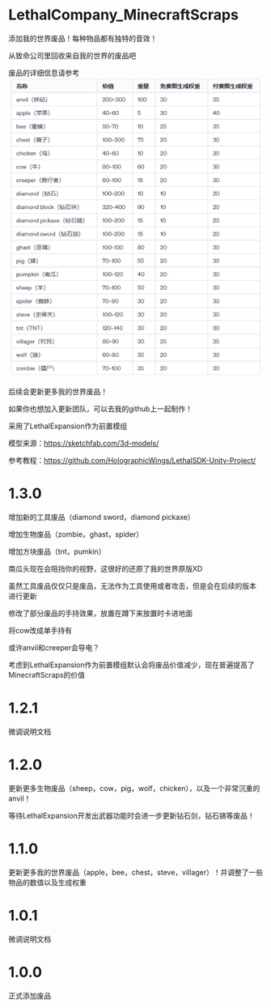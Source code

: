 # LethalCompany_MinecraftScraps

添加我的世界废品！每种物品都有独特的音效！

从致命公司里回收来自我的世界的废品吧

废品的详细信息请参考
![概况](res/list.png)

后续会更新更多我的世界废品！

如果你也想加入更新团队，可以去我的github上一起制作！

采用了LethalExpansion作为前置模组

模型来源：https://sketchfab.com/3d-models/

参考教程：https://github.com/HolographicWings/LethalSDK-Unity-Project/

# 1.3.0

增加新的工具废品（diamond sword，diamond pickaxe）

增加生物废品（zombie，ghast，spider）

增加方块废品（tnt，pumkin）

南瓜头现在会阻挡你的视野，这很好的还原了我的世界原版XD

虽然工具废品仅仅只是废品，无法作为工具使用或者攻击，但是会在后续的版本 进行更新

修改了部分废品的手持效果，放置在蹲下来放置时卡进地面

将cow改成单手持有

或许anvil和creeper会导电？

考虑到LethalExpansion作为前置模组默认会将废品价值减少，现在普遍提高了MinecraftScraps的价值

# 1.2.1

微调说明文档

# 1.2.0

更新更多生物废品（sheep，cow，pig，wolf，chicken），以及一个非常沉重的anvil！

等待LethalExpansion开发出武器功能时会进一步更新钻石剑，钻石镐等废品！

# 1.1.0

更新更多我的世界废品（apple，bee，chest，steve，villager）！并调整了一些物品的数值以及生成权重

# 1.0.1

微调说明文档

# 1.0.0

正式添加废品








